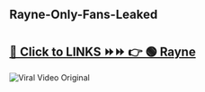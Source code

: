 
 ## Rayne-Only-Fans-Leaked

# <h2><a href="https://clipsfans.com/Rayne&ref=git">🔗 Click to LINKS ⏩⏩ 👉 🟢 Rayne </a></h2>

<a href="https://clipsfans.com/Rayne&ref=git" rel="nofollow" data-target="animated-image.originalLink"><img src="https://i.ibb.co.com/xMMVF88/686577567.gif" alt="Viral Video Original" style="max-width: 100%; display: inline-block;" data-target="animated-image.originalImage"></a>
